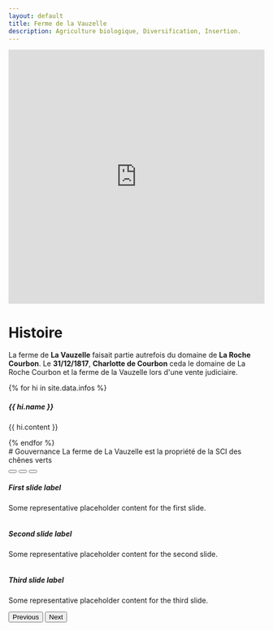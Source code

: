 ```yaml
---
layout: default
title: Ferme de la Vauzelle
description: Agriculture biologique, Diversification, Insertion.
---
```

<div>
    <iframe 
        src="https://www.youtube.com/embed/NwYK3D_hmJY" width="100%" height="500" frameborder="0" allowfullscreen="">
    </iframe>
</div>

<link href="https://cdn.jsdelivr.net/npm/modern-normalize@v2.0.0/modern-normalize.min.css" rel="stylesheet">
<link href="https://cdn.jsdelivr.net/npm/bootstrap@5.3.0/dist/css/bootstrap.min.css" rel="stylesheet" crossorigin="anonymous">

# Histoire
La ferme de **La Vauzelle** faisait partie autrefois du domaine de **La Roche Courbon**.
Le **31/12/1817**, **Charlotte de Courbon** ceda le domaine de La Roche Courbon et la ferme de la Vauzelle lors d'une vente judiciaire.

<div class="row">
    {% for hi in site.data.infos %}
    <div class="col-sm-3 mb-3 mb-sm-0">
        <div class="card" style="width: 14rem;">
            <img src="{{ hi.image }}" class="card-img-top" alt="">
            <div class="card-body">
                <h5 class="card-title">{{ hi.name }}</h5>
                <p class="card-text">{{ hi.content }}</p>
            </div>
        </div>
    </div>
    {% endfor %}
</div>
# Gouvernance
La ferme de La Vauzelle est la propriété de la SCI des chênes verts

  <div id="carouselExampleCaptions" class="carousel slide">
    <div class="carousel-indicators">
      <button type="button" data-bs-target="#carouselExampleCaptions" data-bs-slide-to="0" class="active" aria-current="true" aria-label="Slide 1"></button>
      <button type="button" data-bs-target="#carouselExampleCaptions" data-bs-slide-to="1" aria-label="Slide 2"></button>
      <button type="button" data-bs-target="#carouselExampleCaptions" data-bs-slide-to="2" aria-label="Slide 3"></button>
    </div>
    <div class="carousel-inner">
      <div class="carousel-item active">
        <img src="https://via.placeholder.com/1200x600/" class="d-block w-100" alt="">
        <div class="carousel-caption d-none d-md-block">
          <h5>First slide label</h5>
          <p>Some representative placeholder content for the first slide.</p>
        </div>
      </div>
      <div class="carousel-item">
        <img src="https://via.placeholder.com/1200x600/" class="d-block w-100" alt="">
        <div class="carousel-caption d-none d-md-block">
          <h5>Second slide label</h5>
          <p>Some representative placeholder content for the second slide.</p>
        </div>
      </div>
      <div class="carousel-item">
        <img src="https://via.placeholder.com/1200x600/" class="d-block w-100" alt="">
        <div class="carousel-caption d-none d-md-block">
          <h5>Third slide label</h5>
          <p>Some representative placeholder content for the third slide.</p>
        </div>
      </div>
    </div>
    <button class="carousel-control-prev" type="button" data-bs-target="#carouselExampleCaptions" data-bs-slide="prev">
      <span class="carousel-control-prev-icon" aria-hidden="true"></span>
      <span class="visually-hidden">Previous</span>
    </button>
    <button class="carousel-control-next" type="button" data-bs-target="#carouselExampleCaptions" data-bs-slide="next">
      <span class="carousel-control-next-icon" aria-hidden="true"></span>
      <span class="visually-hidden">Next</span>
    </button>
  </div>
  <script src="https://code.jquery.com/jquery-3.7.0.min.js" crossorigin="anonymous"></script>
  <script src="https://cdn.jsdelivr.net/npm/bootstrap@5.3.0/dist/js/bootstrap.bundle.min.js" crossorigin="anonymous"></script>